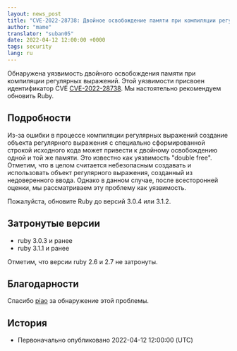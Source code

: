 ```yaml
---
layout: news_post
title: "CVE-2022-28738: Двойное освобождение памяти при компиляции регулярных выражений"
author: "mame"
translator: "suban05"
date: 2022-04-12 12:00:00 +0000
tags: security
lang: ru
---
```


Обнаружена уязвимость двойного освобождения памяти при компиляции регулярных выражений.
Этой уязвимости присвоен идентификатор CVE [CVE-2022-28738](https://www.cve.org/CVERecord?id=CVE-2022-28738).
Мы настоятельно рекомендуем обновить Ruby.

## Подробности

Из-за ошибки в процессе компиляции регулярных выражений создание объекта регулярного выражения с специально сформированной строкой исходного кода может привести к двойному освобождению одной и той же памяти. Это известно как уязвимость "double free".
Отметим, что в целом считается небезопасным создавать и использовать объект регулярного выражения, созданный из недоверенного ввода. Однако в данном случае, после всесторонней оценки, мы рассматриваем эту проблему как уязвимость.

Пожалуйста, обновите Ruby до версий 3.0.4 или 3.1.2.

## Затронутые версии

* ruby 3.0.3 и ранее
* ruby 3.1.1 и ранее

Отметим, что версии ruby 2.6 и 2.7 не затронуты.

## Благодарности

Спасибо [piao](https://hackerone.com/piao?type=user) за обнаружение этой проблемы.

## История

* Первоначально опубликовано 2022-04-12 12:00:00 (UTC)
